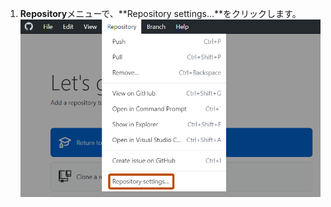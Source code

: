 1. **Repository**メニューで、**Repository settings...**をクリックします。 ![Repository settingsメニューオプション](/assets/images/help/desktop/repository-settings-win.png)
